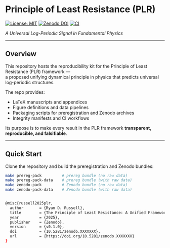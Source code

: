 # Principle of Least Resistance (PLR)

[![License: MIT](https://img.shields.io/badge/License-MIT-green.svg)](LICENSE)
[![Zenodo DOI](https://zenodo.org/badge/DOI/10.5281/zenodo.XXXXXXX.svg)](https://doi.org/10.5281/zenodo.XXXXXXX)
[![CI](https://github.com/ryandavidrussell/principle-of-least-resistance/actions/workflows/build-and-release.yml/badge.svg)](https://github.com/ryandavidrussell/principle-of-least-resistance/actions)

*A Universal Log-Periodic Signal in Fundamental Physics*

---

## Overview

This repository hosts the reproducibility kit for the Principle of Least Resistance (PLR) framework —  
a proposed unifying dynamical principle in physics that predicts universal log-periodic structures.  

The repo provides:
- LaTeX manuscripts and appendices
- Figure definitions and data pipelines
- Packaging scripts for preregistration and Zenodo archives
- Integrity manifests and CI workflows

Its purpose is to make every result in the PLR framework **transparent, reproducible, and falsifiable**.

---

## Quick Start

Clone the repository and build the preregistration and Zenodo bundles:

```bash
make prereg-pack         # prereg bundle (no raw data)
make prereg-pack-data    # prereg bundle (with raw data)
make zenodo-pack         # Zenodo bundle (no raw data)
make zenodo-pack-data    # Zenodo bundle (with raw data)


@misc{russell2025plr,
  author       = {Ryan D. Russell},
  title        = {The Principle of Least Resistance: A Unified Framework for Physics from First Principles},
  year         = {2025},
  publisher    = {Zenodo},
  version      = {v0.1.0},
  doi          = {10.5281/zenodo.XXXXXXX},
  url          = {https://doi.org/10.5281/zenodo.XXXXXXX}
}